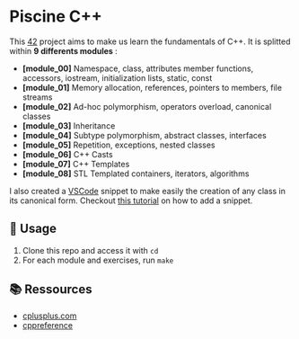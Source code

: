 # Piscine C++

This [42](https://42.fr/en/homepage/) project aims to make us learn the fundamentals of C++.
It is splitted within **9 differents modules** :

- **\[module_00]** Namespace, class, attributes member functions, accessors, iostream, initialization lists, static, const
- **\[module_01]** Memory allocation, references, pointers to members, file streams
- **\[module_02]** Ad-hoc polymorphism, operators overload, canonical classes
- **\[module_03]** Inheritance
- **\[module_04]** Subtype polymorphism, abstract classes, interfaces
- **\[module_05]** Repetition, exceptions, nested classes
- **\[module_06]** C++ Casts 
- **\[module_07]** C++ Templates
- **\[module_08]** STL Templated containers, iterators, algorithms

I also created a [VSCode](https://code.visualstudio.com/) snippet to make easily the creation of any class in its canonical form. Checkout [this tutorial](https://code.visualstudio.com/docs/editor/userdefinedsnippets) on how to add a snippet.

## 🧭 Usage

1. Clone this repo and access it with `cd`
2. For each module and exercises, run `make` 

## 📚 Ressources

- [cplusplus.com](https://cplusplus.com/)
- [cppreference](https://en.cppreference.com/)